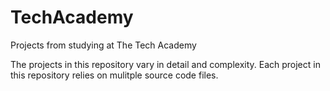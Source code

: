 # TechAcademy
Projects from studying at The Tech Academy 

The projects in this repository vary in detail and complexity.
Each project in this repository relies on mulitple source code files.
